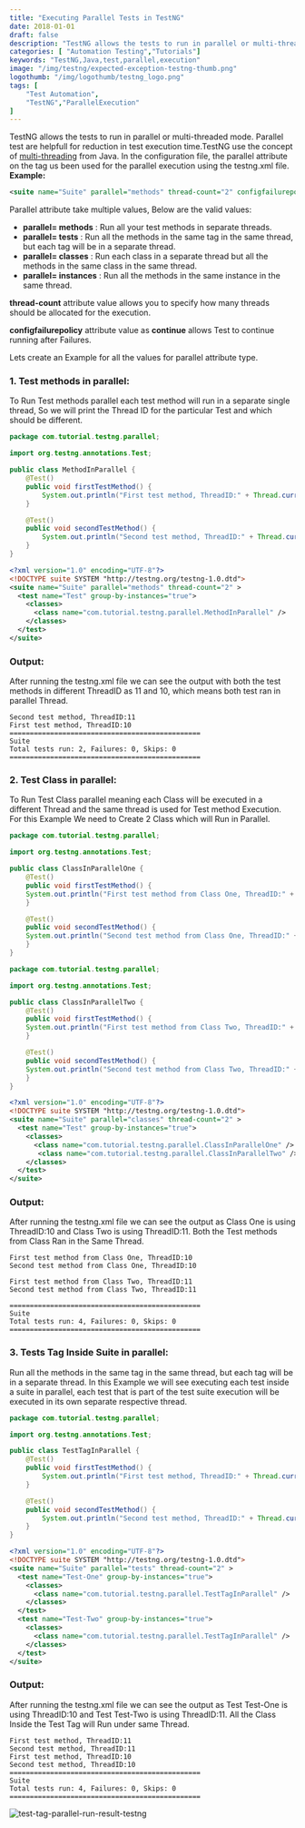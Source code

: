 ```yaml
---
title: "Executing Parallel Tests in TestNG"
date: 2018-01-01
draft: false
description: "TestNG allows the tests to run in parallel or multi-threaded mode. Parallel test are helpfull for reduction in test execution time."
categories: [ "Automation Testing","Tutorials"]
keywords: "TestNG,Java,test,parallel,execution"
image: "/img/testng/expected-exception-testng-thumb.png"
logothumb: "/img/logothumb/testng_logo.png"
tags: [
    "Test Automation",
    "TestNG","ParallelExecution"
]
---
```

TestNG allows the tests to run in parallel or multi-threaded mode. Parallel test are helpfull for reduction in test execution time.TestNG use the concept of [multi-threading](https://www.tutorialspoint.com/java/java_multithreading.htm) from Java.
In the configuration file, the parallel attribute on the <suite> tag us been used for the parallel execution using the testng.xml file.
**Example:**
```xml
<suite name="Suite" parallel="methods" thread-count="2" configfailurepolicy="continue">
```
Parallel attribute take multiple values, Below are the valid values:

 - **parallel= methods** : Run all your test methods in separate threads.
 - **parallel= tests** : Run all the methods in the same <test> tag in the same thread, but each   <test> tag will be in a separate thread.
 - **parallel= classes** : Run each class in a separate thread but all the methods in the same class in the same thread.
 - **parallel= instances** : Run all the methods in the same instance in the same thread.

**thread-count** attribute value allows you to specify how many threads should be allocated for the execution.

**configfailurepolicy** attribute value as **continue** allows Test to continue running after Failures.

Lets create an Example for all the values for parallel attribute type.

### 1. Test methods in parallel:
To Run Test methods parallel each test method will run in a separate single thread, So we will print the Thread ID for the particular Test and which should be different.
```java
package com.tutorial.testng.parallel;

import org.testng.annotations.Test;

public class MethodInParallel {
	@Test()
	public void firstTestMethod() {
		System.out.println("First test method, ThreadID:" + Thread.currentThread().getId());
	}

	@Test()
	public void secondTestMethod() {
		System.out.println("Second test method, ThreadID:" + Thread.currentThread().getId());
	}
}
```
```xml
<?xml version="1.0" encoding="UTF-8"?>
<!DOCTYPE suite SYSTEM "http://testng.org/testng-1.0.dtd">
<suite name="Suite" parallel="methods" thread-count="2" >
  <test name="Test" group-by-instances="true">
    <classes>
      <class name="com.tutorial.testng.parallel.MethodInParallel" />
    </classes>
  </test>
</suite>
```
### Output:
After running the testng.xml file we can see the output with both the test methods in different ThreadID as 11 and 10, which means both test ran in parallel Thread.
```text
Second test method, ThreadID:11
First test method, ThreadID:10
===============================================
Suite
Total tests run: 2, Failures: 0, Skips: 0
===============================================
```
### 2. Test Class in parallel:
To Run Test Class parallel meaning each Class will be executed in a different Thread and the same thread is used for Test method Execution. For this Example We need to Create 2 Class which will Run in Parallel.

```java
package com.tutorial.testng.parallel;

import org.testng.annotations.Test;

public class ClassInParallelOne {
	@Test()
	public void firstTestMethod() {
	System.out.println("First test method from Class One, ThreadID:" + Thread.currentThread().getId());
	}

	@Test()
	public void secondTestMethod() {
	System.out.println("Second test method from Class One, ThreadID:" + Thread.currentThread().getId());
	}
}
```

```java
package com.tutorial.testng.parallel;

import org.testng.annotations.Test;

public class ClassInParallelTwo {
	@Test()
	public void firstTestMethod() {
	System.out.println("First test method from Class Two, ThreadID:" + Thread.currentThread().getId());
	}

	@Test()
	public void secondTestMethod() {
	System.out.println("Second test method from Class Two, ThreadID:" + Thread.currentThread().getId());
	}
}
```
```xml
<?xml version="1.0" encoding="UTF-8"?>
<!DOCTYPE suite SYSTEM "http://testng.org/testng-1.0.dtd">
<suite name="Suite" parallel="classes" thread-count="2" >
  <test name="Test" group-by-instances="true">
    <classes>
      <class name="com.tutorial.testng.parallel.ClassInParallelOne" />
       <class name="com.tutorial.testng.parallel.ClassInParallelTwo" />
    </classes>
  </test>
</suite>
```
### Output:
After running the testng.xml file we can see the output as Class One is using ThreadID:10 and Class Two is using ThreadID:11. Both the Test methods from Class Ran in the Same Thread.
```text
First test method from Class One, ThreadID:10
Second test method from Class One, ThreadID:10

First test method from Class Two, ThreadID:11
Second test method from Class Two, ThreadID:11

===============================================
Suite
Total tests run: 4, Failures: 0, Skips: 0
===============================================
```
### 3. Tests Tag Inside Suite in parallel:
Run all the methods in the same <test> tag in the same thread, but each <test> tag will be in a separate thread. In this Example we will see executing each test inside a suite in parallel, each test that is part of the test suite execution will be executed in its own separate respective thread.
```java
package com.tutorial.testng.parallel;

import org.testng.annotations.Test;

public class TestTagInParallel {
	@Test()
	public void firstTestMethod() {
		System.out.println("First test method, ThreadID:" + Thread.currentThread().getId());
	}

	@Test()
	public void secondTestMethod() {
		System.out.println("Second test method, ThreadID:" + Thread.currentThread().getId());
	}
}
```
```xml
<?xml version="1.0" encoding="UTF-8"?>
<!DOCTYPE suite SYSTEM "http://testng.org/testng-1.0.dtd">
<suite name="Suite" parallel="tests" thread-count="2" >
  <test name="Test-One" group-by-instances="true">
    <classes>
      <class name="com.tutorial.testng.parallel.TestTagInParallel" />
    </classes>
  </test>
  <test name="Test-Two" group-by-instances="true">
    <classes>
      <class name="com.tutorial.testng.parallel.TestTagInParallel" />
    </classes>
  </test>
</suite>
```
### Output:
After running the testng.xml file we can see the output as Test <Tag> Test-One is using ThreadID:10 and Test <Tag> Test-Two is using ThreadID:11. All the Class Inside the Test Tag will Run under same Thread.
```text
First test method, ThreadID:11
Second test method, ThreadID:11
First test method, ThreadID:10
Second test method, ThreadID:10
===============================================
Suite
Total tests run: 4, Failures: 0, Skips: 0
===============================================
```
![test-tag-parallel-run-result-testng](/img/testng/test-tag-parallel-run-result-testng.png)
